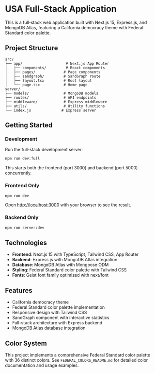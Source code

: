 # USA Full-Stack Application

This is a full-stack web application built with Next.js 15, Express.js, and MongoDB Atlas, featuring a California democracy theme with Federal Standard color palette.

## Project Structure

```
src/
├── app/                    # Next.js App Router
│   ├── components/         # React components
│   ├── pages/             # Page components
│   ├── sandgraph/         # SandGraph route
│   ├── layout.tsx         # Root layout
│   └── page.tsx           # Home page
server/
├── models/                # MongoDB models
├── routes/                # API endpoints
├── middleware/            # Express middleware
├── utils/                 # Utility functions
└── index.js              # Express server
```

## Getting Started

### Development

Run the full-stack development server:

```bash
npm run dev:full
```

This starts both the frontend (port 3000) and backend (port 5000) concurrently.

### Frontend Only

```bash
npm run dev
```

Open [http://localhost:3000](http://localhost:3000) with your browser to see the result.

### Backend Only

```bash
npm run server:dev
```

## Technologies

- **Frontend**: Next.js 15 with TypeScript, Tailwind CSS, App Router
- **Backend**: Express.js with MongoDB Atlas integration
- **Database**: MongoDB Atlas with Mongoose ODM
- **Styling**: Federal Standard color palette with Tailwind CSS
- **Fonts**: Geist font family optimized with next/font

## Features

- California democracy theme
- Federal Standard color palette implementation
- Responsive design with Tailwind CSS
- SandGraph component with interactive statistics
- Full-stack architecture with Express backend
- MongoDB Atlas database integration

## Color System

This project implements a comprehensive Federal Standard color palette with 36 distinct colors. See `FEDERAL_COLORS_README.md` for detailed color documentation and usage examples.
